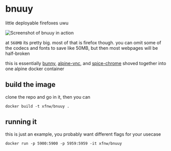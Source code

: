 # bnuuy
little deployable firefoxes uwu

![Screenshot of bnuuy in action](https://camo.githubusercontent.com/902d81be7eaa2140dff77ab208edbacfad60ceb5598b0950ab2e6ef9d9f7be9e/68747470733a2f2f74746d2e73682f4677372e706e67)


at `568MB` its pretty big. most of that is firefox though.
you can omit some of the codecs and fonts to save like 50MB, but
then most webpages will be half-broken


this is essentially [bunny](https://github.com/SimplyLinn/bunny), [alpine-vnc](https://github.com/danielguerra/alpine-vnc),
and [spice-chrome](https://github.com/ikreymer/spice-chrome) shoved together into one alpine docker container


## build the image
clone the repo and go in it, then you can
```
docker build -t xfnw/bnuuy .
```

## running it
this is just an example, you probably want different flags for your usecase
```
docker run -p 5900:5900 -p 5959:5959 -it xfnw/bnuuy
```



